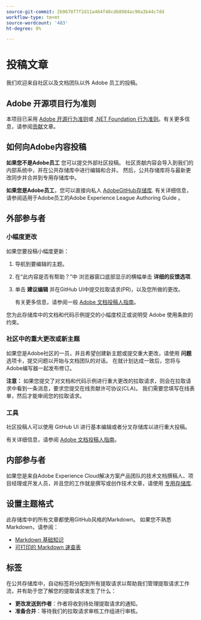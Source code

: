 ```yaml
---
source-git-commit: 2b9678f7f2d11a464f40cd68984ac90a3b44c7dd
workflow-type: tm+mt
source-wordcount: '483'
ht-degree: 0%

---
```

# 投稿文章

我们欢迎来自社区以及文档团队以外 Adobe 员工的投稿。

## Adobe 开源项目行为准则

本项目已采用 [Adobe 开源行为准则](code-of-conduct.md)或 [.NET Foundation 行为准则](https://dotnetfoundation.org/code-of-conduct)。有关更多信息，请参阅[贡献](contributing.md)文章。

## 如何向Adobe内容投稿

**如果您不是Adobe员工** 您可以提交外部社区投稿。 社区贡献内容会导入到我们的内部系统中，并在公共存储库中进行编辑和合并。 然后，公共存储库将与最新更改同步并合并到专用存储库中。

**如果您是Adobe员工**，您可以直接向私人 [AdobeGitHub存储库](https://git.corp.adobe.com/AdobeDocs/). 有关详细信息，请参阅适用于Adobe员工的Adobe Experience League Authoring Guide 。

## 外部参与者

### 小幅度更改

如果您要投稿小幅度更新：

1. 导航到要编辑的主题。
1. 在“此内容是否有帮助？”中 浏览器窗口底部显示的横幅单击 **详细的反馈选项**.
1. 单击 **建议编辑** 并在GitHub UI中提交拉取请求(PR)，以及您所做的更改。

   有关更多信息，请参阅一般 [Adobe 文档投稿人指南](https://experienceleague.adobe.com/docs/contributor/contributor-guide/introduction.html)。

您为此存储库中的文档和代码示例提交的小幅度校正或说明受 Adobe 使用条款的约束。

### 社区中的重大更改或新主题

如果您是Adobe社区的一员，并且希望创建新主题或提交重大更改，请使用 **问题** 选项卡，提交问题以开始与文档团队的对话。 在就计划达成一致后，您将与Adobe编写器一起发布修订。

**注意：** 如果您提交了对文档和代码示例进行重大更改的拉取请求，则会在拉取请求中看到一条消息，要求您提交在线贡献许可协议(CLA)。 我们需要您填写在线表单，然后才能审阅您的拉取请求。

### 工具

社区投稿人可以使用 GitHub UI 进行基本编辑或者分叉存储库以进行重大投稿。

有关详细信息，请参阅 [Adobe 文档投稿人指南](https://experienceleague.adobe.com/docs/contributor/contributor-guide/introduction.html)。

## 内部参与者

如果您是来自Adobe Experience Cloud解决方案产品团队的技术文档撰稿人、项目经理或开发人员，并且您的工作就是撰写或创作技术文章，请使用 [专用存储库](https://git.corp.adobe.com/AdobeDocs).

## 设置主题格式

此存储库中的所有文章都使用GitHub风格的Markdown。 如果您不熟悉Markdown，请参阅：

* [Markdown 基础知识](https://help.github.com/articles/getting-started-with-writing-and-formatting-on-github/)
* [可打印的 Markdown 速查表](https://guides.github.com/pdfs/markdown-cheatsheet-online.pdf)

## 标签

在公共存储库中，自动标签将分配到所有提取请求以帮助我们管理提取请求工作流，并有助于您了解您的提取请求发生了什么：

* **更改发送到作者**：作者将收到待处理提取请求的通知。
* **准备合并**：等待我们的拉取请求审核工作组进行审核。
